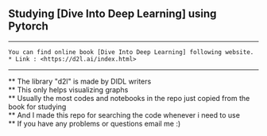## Studying [Dive Into Deep Learning] using Pytorch

***
    You can find online book [Dive Into Deep Learning] following website.
    * Link : <https://d2l.ai/index.html>
***

** The library "d2l" is made by DIDL writers  
** This only helps visualizing graphs  
** Usually the most codes and notebooks in the repo just copied from the book for studying  
** And I made this repo for searching the code whenever i need to use  
** If you have any problems or questions email me :)  
